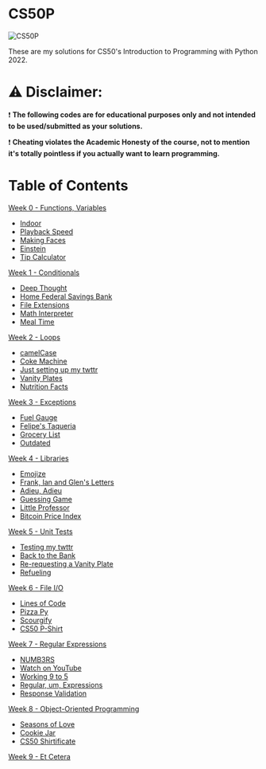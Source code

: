 # CS50P
![CS50P](https://github.com/user-attachments/assets/6cb96c88-1448-45ec-ac2e-0113a2234e95)


These are my solutions for CS50's Introduction to Programming with Python 2022.

# ⚠️ Disclaimer:
❗ **The following codes are for educational purposes only and not intended to be used/submitted as your solutions.**

❗ **Cheating violates the Academic Honesty of the course, not to mention it's totally pointless if you actually want to learn programming.**

# Table of Contents
<a href="https://cs50.harvard.edu/python/2022/weeks/0/">Week 0 - Functions, Variables</a>

* <a href="https://cs50.harvard.edu/python/2022/psets/0/indoor/">Indoor</a>
* <a href="https://cs50.harvard.edu/python/2022/psets/0/playback/">Playback Speed</a>
* <a href="https://cs50.harvard.edu/python/2022/psets/0/faces/">Making Faces</a>
* <a href="https://cs50.harvard.edu/python/2022/psets/0/einstein/">Einstein</a>
* <a href="https://cs50.harvard.edu/python/2022/psets/0/tip/">Tip Calculator</a>

<a href="https://cs50.harvard.edu/python/2022/weeks/1/">Week 1 - Conditionals</a>

* <a href="https://cs50.harvard.edu/python/2022/psets/1/deep/">Deep Thought</a>
* <a href="https://cs50.harvard.edu/python/2022/psets/1/bank/">Home Federal Savings Bank</a>
* <a href="https://cs50.harvard.edu/python/2022/psets/1/extensions/">File Extensions</a>
* <a href="https://cs50.harvard.edu/python/2022/psets/1/interpreter/">Math Interpreter</a>
* <a href="https://cs50.harvard.edu/python/2022/psets/1/meal/">Meal Time</a>

<a href="https://cs50.harvard.edu/python/2022/weeks/2/">Week 2 - Loops</a>

* <a href="https://cs50.harvard.edu/python/2022/psets/2/camel/">camelCase</a>
* <a href="https://cs50.harvard.edu/python/2022/psets/2/coke/">Coke Machine</a>
* <a href="https://cs50.harvard.edu/python/2022/psets/2/twttr/">Just setting up my twttr</a>
* <a href="https://cs50.harvard.edu/python/2022/psets/2/plates/">Vanity Plates</a>
* <a href="https://cs50.harvard.edu/python/2022/psets/2/nutrition/">Nutrition Facts</a>

<a href="https://cs50.harvard.edu/python/2022/weeks/3/">Week 3 - Exceptions</a>

* <a href="https://cs50.harvard.edu/python/2022/psets/3/fuel/">Fuel Gauge</a>
* <a href="https://cs50.harvard.edu/python/2022/psets/3/taqueria/">Felipe's Taqueria</a>
* <a href="https://cs50.harvard.edu/python/2022/psets/3/grocery/">Grocery List</a>
* <a href="https://cs50.harvard.edu/python/2022/psets/3/outdated/">Outdated</a>

<a href="https://cs50.harvard.edu/python/2022/weeks/4/">Week 4 - Libraries</a>

* <a href="https://cs50.harvard.edu/python/2022/psets/4/emojize/">Emojize</a>
* <a href="https://cs50.harvard.edu/python/2022/psets/4/figlet/">Frank, Ian and Glen's Letters</a>
* <a href="https://cs50.harvard.edu/python/2022/psets/4/adieu/">Adieu, Adieu</a>
* <a href="https://cs50.harvard.edu/python/2022/psets/4/game/">Guessing Game</a>
* <a href="https://cs50.harvard.edu/python/2022/psets/4/professor/">Little Professor</a>
* <a href="https://cs50.harvard.edu/python/2022/psets/4/bitcoin/">Bitcoin Price Index</a>

<a href="https://cs50.harvard.edu/python/2022/weeks/5/">Week 5 - Unit Tests</a>

* <a href="https://cs50.harvard.edu/python/2022/psets/5/test_twttr/">Testing my twttr</a>
* <a href="https://cs50.harvard.edu/python/2022/psets/5/test_bank/">Back to the Bank</a>
* <a href="https://cs50.harvard.edu/python/2022/psets/5/test_plates/">Re-requesting a Vanity Plate</a>
* <a href="https://cs50.harvard.edu/python/2022/psets/5/test_fuel/">Refueling</a>

<a href="https://cs50.harvard.edu/python/2022/weeks/6/">Week 6 - File I/O</a>

* <a href="https://cs50.harvard.edu/python/2022/psets/6/lines/">Lines of Code</a>
* <a href="https://cs50.harvard.edu/python/2022/psets/6/pizza/">Pizza Py</a>
* <a href="https://cs50.harvard.edu/python/2022/psets/6/scourgify/">Scourgify</a>
* <a href="https://cs50.harvard.edu/python/2022/psets/6/shirt/">CS50 P-Shirt</a>

<a href="https://cs50.harvard.edu/python/2022/weeks/7/">Week 7 - Regular Expressions</a>

* <a href="https://cs50.harvard.edu/python/2022/psets/7/numb3rs/">NUMB3RS</a>
* <a href="https://cs50.harvard.edu/python/2022/psets/7/watch/">Watch on YouTube</a>
* <a href="https://cs50.harvard.edu/python/2022/psets/7/working/">Working 9 to 5</a>
* <a href="https://cs50.harvard.edu/python/2022/psets/7/um/">Regular, um, Expressions</a>
* <a href="https://cs50.harvard.edu/python/2022/psets/7/response/">Response Validation</a>

<a href="https://cs50.harvard.edu/python/2022/weeks/8/">Week 8 - Object-Oriented Programming</a>

* <a href="https://cs50.harvard.edu/python/2022/psets/8/seasons/">Seasons of Love</a>
* <a href="https://cs50.harvard.edu/python/2022/psets/8/jar/">Cookie Jar</a>
* <a href="https://cs50.harvard.edu/python/2022/psets/8/shirtificate/">CS50 Shirtificate</a>

<a href="https://cs50.harvard.edu/python/2022/weeks/9/">Week 9 - Et Cetera</a>

